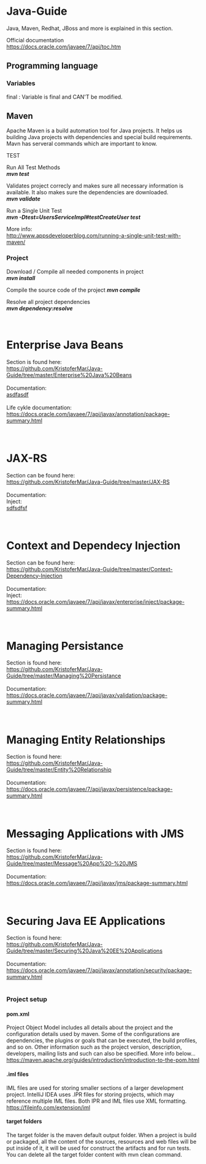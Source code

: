 # Java-Guide

Java, Maven, Redhat, JBoss and more is explained in this section. <br>

Official documentation <br>
https://docs.oracle.com/javaee/7/api/toc.htm

## Programming language

### Variables

final : Variable is final and CAN'T be modified. <br>

## Maven

Apache Maven is a build automation tool for Java projects. It helps us building Java projects with dependencies and special build requirements.
Mavn has serveral commands which are important to know.

TEST <br>

Run All Test Methods <br>
<b><i>mvn test </i></b>

Validates project correcly and makes sure all necessary information is available. It also makes sure the dependencies are downloaded. <br>
<b><i>mvn validate</i></b>

Run a Single Unit Test <br>
<b><i>mvn -Dtest=UsersServiceImpl#testCreateUser test</i></b>

More info: <br>
http://www.appsdeveloperblog.com/running-a-single-unit-test-with-maven/

### Project

Download / Compile all needed components in project <br>
<b><i>mvn install</i></b>

Compile the source code of the project
<b><i>mvn compile</i></b>

Resolve all project dependencies <br>
<b><i>mvn dependency:resolve</i></b>

<br>
<h1>Enterprise Java Beans</h1>
Section is found here: <br>
<a href="https://github.com/KristoferMar/Java-Guide/tree/master/Enterprise%20Java%20Beans" target="_blank">https://github.com/KristoferMar/Java-Guide/tree/master/Enterprise%20Java%20Beans</a><br><br>
Documentation: <br>
<a href="asdfasadf" target="_blank">asdfasdf</a><br><br>
Life cykle documentation: <br>
<a href="https://docs.oracle.com/javaee/7/api/javax/annotation/package-summary.html" target="_blank">https://docs.oracle.com/javaee/7/api/javax/annotation/package-summary.html</a><br><br>


<br>
<h1>JAX-RS</h1>
Section can be found here: <br>
<a href="https://github.com/KristoferMar/Java-Guide/tree/master/JAX-RS" target="_blank">https://github.com/KristoferMar/Java-Guide/tree/master/JAX-RS</a><br><br>
Documentation: <br>
Inject: <br>
<a href="sdfsdfsdf" target="_blank">sdfsdfsf</a><br><br>


<br>
<h1>Context and Dependecy Injection </h1>
Section can be found here: <br>
<a href="https://github.com/KristoferMar/Java-Guide/tree/master/Context-Dependency-Injection" target="_blank">https://github.com/KristoferMar/Java-Guide/tree/master/Context-Dependency-Injection</a><br><br>
Documentation: <br>
Inject: <br>
<a href="https://docs.oracle.com/javaee/7/api/javax/enterprise/inject/package-summary.html" target="_blank">https://docs.oracle.com/javaee/7/api/javax/enterprise/inject/package-summary.html</a><br><br>

<br>
<h1>Managing Persistance</h1>
Section is found here: <br>
<a href="https://github.com/KristoferMar/Java-Guide/tree/master/Managing%20Persistance" target="_blank">https://github.com/KristoferMar/Java-Guide/tree/master/Managing%20Persistance</a><br><br>
Documentation: <br>
<a href="https://docs.oracle.com/javaee/7/api/javax/validation/package-summary.html" target="_blank">https://docs.oracle.com/javaee/7/api/javax/validation/package-summary.html</a><br><br>

<br>
<h1>Managing Entity Relationships</h1>
Section is found here: <br>
<a href="https://github.com/KristoferMar/Java-Guide/tree/master/Entity%20Relationship" target="_blank">https://github.com/KristoferMar/Java-Guide/tree/master/Entity%20Relationship</a><br><br>
Documentation: <br>
<a href="https://docs.oracle.com/javaee/7/api/javax/persistence/package-summary.html" target="_blank">https://docs.oracle.com/javaee/7/api/javax/persistence/package-summary.html</a><br><br>

<br>
<h1>Messaging Applications with JMS</h1>
Section is found here: <br>
<a href="https://github.com/KristoferMar/Java-Guide/tree/master/Message%20App%20-%20JMS" target="_blank">https://github.com/KristoferMar/Java-Guide/tree/master/Message%20App%20-%20JMS</a><br><br>
Documentation: <br>
<a href="https://docs.oracle.com/javaee/7/api/javax/jms/package-summary.html" target="_blank">https://docs.oracle.com/javaee/7/api/javax/jms/package-summary.html</a><br><br>

<br>
<h1>Securing Java EE Applications</h1>
Section is found here: <br>
<a href="https://github.com/KristoferMar/Java-Guide/tree/master/Securing%20Java%20EE%20Applications" target="_blank">https://github.com/KristoferMar/Java-Guide/tree/master/Securing%20Java%20EE%20Applications</a><br><br>
Documentation: <br>
<a href="https://docs.oracle.com/javaee/7/api/javax/annotation/security/package-summary.html" target="_blank">https://docs.oracle.com/javaee/7/api/javax/annotation/security/package-summary.html</a><br><br>

### Project setup

#### pom.xml

Project Object Model includes all details about the project and the configuration details used by maven. Some of the configurations are dependencies, the plugins or goals that can be executed, the build profiles, and so on. Other information such as the project version, description, developers, mailing lists and such can also be specified. More info below... <br>
https://maven.apache.org/guides/introduction/introduction-to-the-pom.html

#### .iml files

IML files are used for storing smaller sections of a larger development project. IntelliJ IDEA uses .IPR files for storing projects, which may reference multiple IML files. Both IPR and IML files use XML formatting. <br>
https://fileinfo.com/extension/iml

#### target folders

The target folder is the maven default output folder. When a project is build or packaged, all the content of the sources, resources and web files will be put inside of it, it will be used for construct the artifacts and for run tests. You can delete all the target folder content with mvn clean command.
